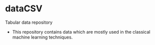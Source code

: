 # dataCSV
Tabular data repository

- This repository contains data which are mostly used in the classical machine learning techniques.
